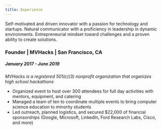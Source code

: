 ```yaml
---
title: Experience
---
```

Self-motivated and driven innovator with a passion for technology and startups. Natural communicator with a proficiency in leadership in dynamic environments. Entrepreneurial mindset toward challenges and a proven ability to create solutions.


### Founder | MVHacks | San Francisco, CA
##### January 2017 - June 2019
_MVHacks is a registered 501(c)(3) nonprofit organization that organizes high school hackathons_
* Organized event to host over 300 attendees for full day activities with mentors, equipment, and catering
* Managed a team of ten to coordinate multiple events to bring computer science education to minority students
* Led outreach, planned logistics, and secured $22,000 of financial sponsorships (Google, Microsoft, LinkedIn, Ford Research Labs, Cisco, and more)
